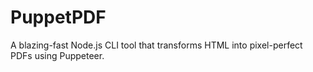 # PuppetPDF
A blazing-fast Node.js CLI tool that transforms HTML into pixel-perfect PDFs using Puppeteer.
